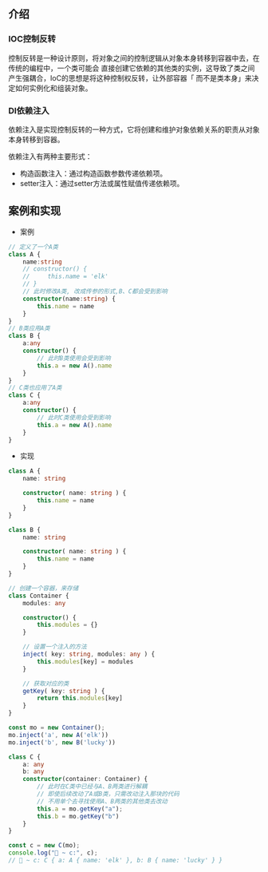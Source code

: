 
## 介绍
### IOC控制反转
控制反转是一种设计原则，将对象之间的控制逻辑从对象本身转移到容器中去，在传统的编程中，一个类可能会
直接创建它依赖的其他类的实例，这导致了类之间产生强耦合，IoC的思想是将这种控制权反转，让外部容器「
而不是类本身」来决定如何实例化和组装对象。

### DI依赖注入
依赖注入是实现控制反转的一种方式，它将创建和维护对象依赖关系的职责从对象本身转移到容器。

依赖注入有两种主要形式：
- 构造函数注入：通过构造函数参数传递依赖项。
- setter注入：通过setter方法或属性赋值传递依赖项。
## 案例和实现
- 案例
```typescript
// 定义了一个A类
class A {
    name:string
    // constructor() {
    //     this.name = 'elk'
    // }
    // 此时修改A类, 改成传参的形式,B、C都会受到影响
    constructor(name:string) {
        this.name = name
    }
}
// B类应用A类
class B {
    a:any
    constructor() {
        // 此时B类使用会受到影响
        this.a = new A().name
    }
}
// C类也应用了A类
class C {
    a:any
    constructor() {
        // 此时C类使用会受到影响
        this.a = new A().name
    }
}
```
- 实现

```typescript
class A {
    name: string

    constructor( name: string ) {
        this.name = name
    }
}

class B {
    name: string

    constructor( name: string ) {
        this.name = name
    }
}

// 创建一个容器，来存储
class Container {
    modules: any

    constructor() {
        this.modules = {}
    }

    // 设置一个注入的方法
    inject( key: string, modules: any ) {
        this.modules[key] = modules
    }

    // 获取对应的类
    getKey( key: string ) {
        return this.modules[key]
    }
}

const mo = new Container();
mo.inject('a', new A('elk'))
mo.inject('b', new B('lucky'))

class C {
    a: any
    b: any
    constructor(container: Container) {
        // 此时在C类中已经与A、B两类进行解耦
        // 即使后续改动了A或B类，只需改动注入那块的代码
        // 不用单个去寻找使用A、B两类的其他类去改动
        this.a = mo.getKey("a");
        this.b = mo.getKey("b")
    }
}

const c = new C(mo);
console.log("🚀 ~ c:", c);
// 🚀 ~ c: C { a: A { name: 'elk' }, b: B { name: 'lucky' } }
```
